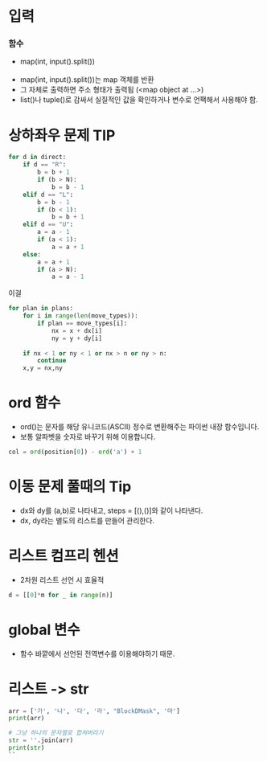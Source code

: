 # 입력
### 함수
- map(int, input().split())<br><br>
- map(int, input().split())는 map 객체를 반환
- 그 자체로 출력하면 주소 형태가 출력됨 (<map object at ...>)
- list()나 tuple()로 감싸서 실질적인 값을 확인하거나 변수로 언팩해서 사용해야 함.

# 상하좌우 문제 TIP
```py
for d in direct:
    if d == "R":
        b = b + 1
        if (b > N):
            b = b - 1
    elif d == "L":
        b = b - 1
        if (b < 1):
            b = b + 1
    elif d == "U":
        a = a - 1
        if (a < 1):
            a = a + 1
    else:
        a = a + 1
        if (a > N):
            a = a - 1
```
이걸
```py
for plan in plans:
    for i in range(len(move_types)):
        if plan == move_types[i]:
            nx = x + dx[i]
            ny = y + dy[i]
    
    if nx < 1 or ny < 1 or nx > n or ny > n:
        continue
    x,y = nx,ny
```

# ord 함수
- ord()는 문자를 해당 유니코드(ASCII) 정수로 변환해주는 파이썬 내장 함수입니다.
- 보통 알파벳을 숫자로 바꾸기 위해 이용합니다.

```py
col = ord(position[0]) - ord('a') + 1
```

# 이동 문제 풀때의 Tip
- dx와 dy를 (a,b)로 나타내고, steps = [(),()]와 같이 나타낸다.
- dx, dy라는 별도의 리스트를 만들어 관리한다.

# 리스트 컴프리 헨션
- 2차원 리스트 선언 시 효율적
```py
d = [[0]*m for _ in range(n)]
```

# global 변수
- 함수 바깥에서 선언된 전역변수를 이용해야하기 때문.

# 리스트 -> str
```py
arr = ['가', '나', '다', '라', "BlockDMask", '마']
print(arr)

# 그냥 하나의 문자열로 합쳐버리기
str = ''.join(arr)
print(str)
``